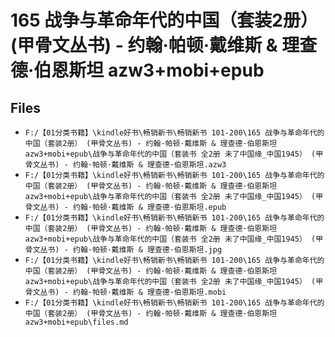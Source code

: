 # 165 战争与革命年代的中国（套装2册） (甲骨文丛书) - 约翰·帕顿·戴维斯 & 理查德·伯恩斯坦 azw3+mobi+epub

## Files

- `F:/【01分类书籍】\kindle好书\畅销新书\畅销新书 101-200\165 战争与革命年代的中国（套装2册） (甲骨文丛书) - 约翰·帕顿·戴维斯 & 理查德·伯恩斯坦 azw3+mobi+epub\战争与革命年代的中国（套装书 全2册 未了中国缘_中国1945） (甲骨文丛书) - 约翰·帕顿·戴维斯 & 理查德·伯恩斯坦.azw3`
- `F:/【01分类书籍】\kindle好书\畅销新书\畅销新书 101-200\165 战争与革命年代的中国（套装2册） (甲骨文丛书) - 约翰·帕顿·戴维斯 & 理查德·伯恩斯坦 azw3+mobi+epub\战争与革命年代的中国（套装书 全2册 未了中国缘_中国1945） (甲骨文丛书) - 约翰·帕顿·戴维斯 & 理查德·伯恩斯坦.epub`
- `F:/【01分类书籍】\kindle好书\畅销新书\畅销新书 101-200\165 战争与革命年代的中国（套装2册） (甲骨文丛书) - 约翰·帕顿·戴维斯 & 理查德·伯恩斯坦 azw3+mobi+epub\战争与革命年代的中国（套装书 全2册 未了中国缘_中国1945） (甲骨文丛书) - 约翰·帕顿·戴维斯 & 理查德·伯恩斯坦.jpg`
- `F:/【01分类书籍】\kindle好书\畅销新书\畅销新书 101-200\165 战争与革命年代的中国（套装2册） (甲骨文丛书) - 约翰·帕顿·戴维斯 & 理查德·伯恩斯坦 azw3+mobi+epub\战争与革命年代的中国（套装书 全2册 未了中国缘_中国1945） (甲骨文丛书) - 约翰·帕顿·戴维斯 & 理查德·伯恩斯坦.mobi`
- `F:/【01分类书籍】\kindle好书\畅销新书\畅销新书 101-200\165 战争与革命年代的中国（套装2册） (甲骨文丛书) - 约翰·帕顿·戴维斯 & 理查德·伯恩斯坦 azw3+mobi+epub\files.md`
